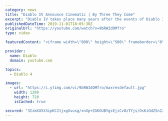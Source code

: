 ```yaml
---
category: news
title: "Diablo IV Announce Cinematic | By Three They Come"
excerpt: "Diablo IV takes place many years after the events of Diablo III, after millions have been slaughtered by the actions of the High Heavens and Burning Hells alike."
publishedDateTime: 2019-11-01T18:05:30Z
originalUrl: "https://youtube.com/watch?v=9bRWIdOMfro"
type: video

featuredContent: "<iframe width=\"800\" height=\"500\" frameborder=\"0\" src=\"https://www.youtube.com/embed/9bRWIdOMfro\" allow=\"accelerometer; autoplay; encrypted-media; gyroscope; picture-in-picture\" allowfullscreen></iframe>"

provider:
  name: Diablo
  domain: youtube.com

topics:
  - Diablo 4

images:
  - url: "https://i.ytimg.com/vi/9bRWIdOMfro/maxresdefault.jpg"
    width: 1280
    height: 720
    isCached: true

secured: "3IzmXU5X3ipKC21jxgXvusg/xnXp+ZGKGUBYgsEjiCv8zTYjs/OsKiOdZSn2zBE0lnebarvhEiS6jgiBbx9xHxH6MAuHSq8qN3pYLXrRPn8aGkZIZ18qEyLpYN4xC2A0nYicB0XG9YecdUYydljNUDEUGO06Bf0VHndb3m99cbLBbm1yP2NMJxuRuNtjl0Cb8ACfH5omK0bA7kHPeOdlDxhX9GxLPQqnpjTh9y4XX6IoJGMMEH65DdBWJGElQ3GswQQ+QSaVV76m0aJlKc52JndeKFhdCUhfaee8UpwZqrqx3af07i6LmqwIZyi4JEKmO8+6BCjNilyOE7UMY3mOBTz0MUUY6vt2BzHH8tSx+W2XpJB2IC8ldbL13kRFGPHZlMyERdbENXjRejDEMcimtHpr15nQuGM90+WFJtL6WZtNw9XgU+6DufhG7e/t6bb+;o5vj475WtVv/WL3Pzthwig=="
---
```


